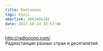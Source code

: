 ```yaml
---
title: Radiooooo
tags: music
abbrlink: 4062866282
date: 2017-10-24 19:57:00
---
```

<http://radiooooo.com/>  
Радиостанции разных стран и десятилетий